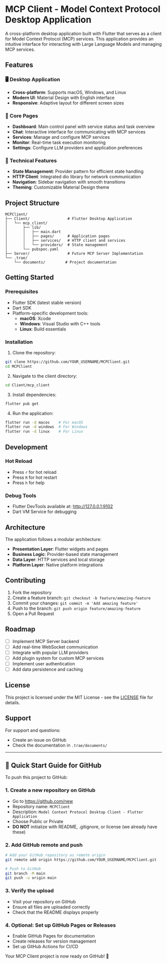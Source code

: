 # MCP Client - Model Context Protocol Desktop Application

A cross-platform desktop application built with Flutter that serves as a client for Model Context Protocol (MCP) services. This application provides an intuitive interface for interacting with Large Language Models and managing MCP services.

## Features

### 🖥️ Desktop Application
- **Cross-platform**: Supports macOS, Windows, and Linux
- **Modern UI**: Material Design with English interface
- **Responsive**: Adaptive layout for different screen sizes

### 📱 Core Pages
- **Dashboard**: Main control panel with service status and task overview
- **Chat**: Interactive interface for communicating with MCP services
- **Services**: Manage and configure MCP services
- **Monitor**: Real-time task execution monitoring
- **Settings**: Configure LLM providers and application preferences

### 🔧 Technical Features
- **State Management**: Provider pattern for efficient state handling
- **HTTP Client**: Integrated dio library for network communication
- **Navigation**: Sidebar navigation with smooth transitions
- **Theming**: Customizable Material Design theme

## Project Structure

```
MCPClient/
├── Client/                 # Flutter Desktop Application
│   └── mcp_client/
│       ├── lib/
│       │   ├── main.dart
│       │   ├── pages/      # Application pages
│       │   ├── services/   # HTTP client and services
│       │   └── providers/  # State management
│       └── pubspec.yaml
├── Server/                 # Future MCP Server Implementation
└── .trae/
    └── documents/         # Project documentation
```

## Getting Started

### Prerequisites
- Flutter SDK (latest stable version)
- Dart SDK
- Platform-specific development tools:
  - **macOS**: Xcode
  - **Windows**: Visual Studio with C++ tools
  - **Linux**: Build essentials

### Installation

1. Clone the repository:
```bash
git clone https://github.com/YOUR_USERNAME/MCPClient.git
cd MCPClient
```

2. Navigate to the client directory:
```bash
cd Client/mcp_client
```

3. Install dependencies:
```bash
flutter pub get
```

4. Run the application:
```bash
flutter run -d macos    # For macOS
flutter run -d windows  # For Windows
flutter run -d linux    # For Linux
```

## Development

### Hot Reload
- Press `r` for hot reload
- Press `R` for hot restart
- Press `h` for help

### Debug Tools
- Flutter DevTools available at: http://127.0.0.1:9102
- Dart VM Service for debugging

## Architecture

The application follows a modular architecture:

- **Presentation Layer**: Flutter widgets and pages
- **Business Logic**: Provider-based state management
- **Data Layer**: HTTP services and local storage
- **Platform Layer**: Native platform integrations

## Contributing

1. Fork the repository
2. Create a feature branch: `git checkout -b feature/amazing-feature`
3. Commit your changes: `git commit -m 'Add amazing feature'`
4. Push to the branch: `git push origin feature/amazing-feature`
5. Open a Pull Request

## Roadmap

- [ ] Implement MCP Server backend
- [ ] Add real-time WebSocket communication
- [ ] Integrate with popular LLM providers
- [ ] Add plugin system for custom MCP services
- [ ] Implement user authentication
- [ ] Add data persistence and caching

## License

This project is licensed under the MIT License - see the [LICENSE](LICENSE) file for details.

## Support

For support and questions:
- Create an issue on GitHub
- Check the documentation in `.trae/documents/`

---

## 🚀 Quick Start Guide for GitHub

To push this project to GitHub:

### 1. Create a new repository on GitHub
- Go to https://github.com/new
- Repository name: `MCPClient`
- Description: `Model Context Protocol Desktop Client - Flutter Application`
- Choose Public or Private
- **DO NOT** initialize with README, .gitignore, or license (we already have these)

### 2. Add GitHub remote and push
```bash
# Add your GitHub repository as remote origin
git remote add origin https://github.com/YOUR_USERNAME/MCPClient.git

# Push to GitHub
git branch -M main
git push -u origin main
```

### 3. Verify the upload
- Visit your repository on GitHub
- Ensure all files are uploaded correctly
- Check that the README displays properly

### 4. Optional: Set up GitHub Pages or Releases
- Enable GitHub Pages for documentation
- Create releases for version management
- Set up GitHub Actions for CI/CD

Your MCP Client project is now ready on GitHub! 🎉